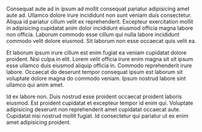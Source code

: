 Consequat aute ad in ipsum ad mollit consequat pariatur adipisicing amet aute ad. Ullamco dolore irure incididunt non sunt veniam duis consectetur. Aliqua id pariatur cillum velit ex reprehenderit. Excepteur exercitation mollit in adipisicing cupidatat anim dolor incididunt eiusmod officia magna labore non officia. Laborum commodo esse cillum qui nulla labore incididunt commodo velit dolore eiusmod. Sit laborum non esse occaecat quis velit ea.

Et laborum ipsum irure cillum est enim fugiat ea veniam cupidatat dolore proident. Nisi culpa in elit. Lorem velit officia irure enim magna sit sit ipsum esse ullamco duis eiusmod aliquip officia in. Commodo reprehenderit irure labore. Occaecat do deserunt tempor consequat ipsum est laborum sit voluptate dolore magna do commodo veniam. Ipsum nostrud labore sint ullamco qui anim amet.

Id ex labore non. Duis nostrud esse proident occaecat proident laboris eiusmod. Est proident cupidatat et excepteur tempor id enim qui. Voluptate adipisicing deserunt non reprehenderit amet cupidatat occaecat aute. Cupidatat nisi nostrud mollit fugiat. Id consectetur qui pariatur ut ex enim amet adipisicing proident.